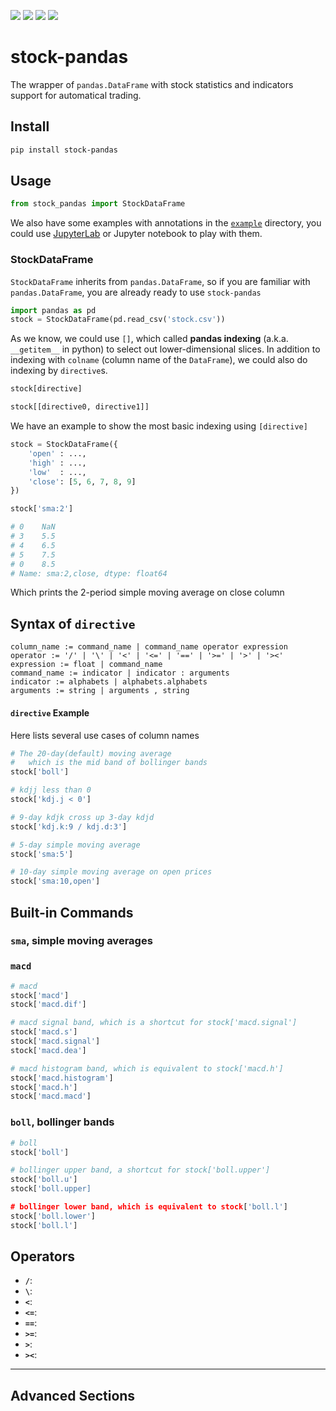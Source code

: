 [![](https://travis-ci.org/kaelzhang/stock-pandas.svg?branch=master)](https://travis-ci.org/kaelzhang/stock-pandas)
[![](https://codecov.io/gh/kaelzhang/stock-pandas/branch/master/graph/badge.svg)](https://codecov.io/gh/kaelzhang/stock-pandas)
[![](https://img.shields.io/pypi/v/stock-pandas.svg)](https://pypi.org/project/stock-pandas/)
[![](https://img.shields.io/pypi/l/stock-pandas.svg)](https://github.com/kaelzhang/stock-pandas)

# stock-pandas

The wrapper of `pandas.DataFrame` with stock statistics and indicators support for automatical trading.

## Install

```sh
pip install stock-pandas
```

## Usage

```py
from stock_pandas import StockDataFrame
```

We also have some examples with annotations in the [`example`](https://github.com/kaelzhang/stock-pandas/tree/master/example) directory, you could use [JupyterLab](https://jupyter.org/) or Jupyter notebook to play with them.

### StockDataFrame

`StockDataFrame` inherits from `pandas.DataFrame`, so if you are familiar with `pandas.DataFrame`, you are already ready to use `stock-pandas`

```py
import pandas as pd
stock = StockDataFrame(pd.read_csv('stock.csv'))
```

As we know, we could use `[]`, which called **pandas indexing** (a.k.a. `__getitem__` in python) to select out lower-dimensional slices. In addition to indexing with `colname` (column name of the `DataFrame`), we could also do indexing by `directive`s.

```py
stock[directive]

stock[[directive0, directive1]]
```

We have an example to show the most basic indexing using `[directive]`

```py
stock = StockDataFrame({
    'open' : ...,
    'high' : ...,
    'low'  : ...,
    'close': [5, 6, 7, 8, 9]
})

stock['sma:2']

# 0    NaN
# 3    5.5
# 4    6.5
# 5    7.5
# 0    8.5
# Name: sma:2,close, dtype: float64
```

Which prints the 2-period simple moving average on close column

## Syntax of `directive`

```ebnf
column_name := command_name | command_name operator expression
operator := '/' | '\' | '<' | '<=' | '==' | '>=' | '>' | '><'
expression := float | command_name
command_name := indicator | indicator : arguments
indicator := alphabets | alphabets.alphabets
arguments := string | arguments , string
```

#### `directive` Example

Here lists several use cases of column names

```py
# The 20-day(default) moving average
#   which is the mid band of bollinger bands
stock['boll']

# kdjj less than 0
stock['kdj.j < 0']

# 9-day kdjk cross up 3-day kdjd
stock['kdj.k:9 / kdj.d:3']

# 5-day simple moving average
stock['sma:5']

# 10-day simple moving average on open prices
stock['sma:10,open']
```

## Built-in Commands

### `sma`, simple moving averages

### `macd`

```py
# macd
stock['macd']
stock['macd.dif']

# macd signal band, which is a shortcut for stock['macd.signal']
stock['macd.s']
stock['macd.signal']
stock['macd.dea']

# macd histogram band, which is equivalent to stock['macd.h']
stock['macd.histogram']
stock['macd.h']
stock['macd.macd']
```

### `boll`, bollinger bands

```py
# boll
stock['boll']

# bollinger upper band, a shortcut for stock['boll.upper']
stock['boll.u']
stock['boll.upper]

# bollinger lower band, which is equivalent to stock['boll.l']
stock['boll.lower']
stock['boll.l']
```

## Operators

- **`/`**:
- **`\`**:
- **`<`**:
- **`<=`**:
- **`==`**:
- **`>=`**:
- **`>`**:
- **`><`**:

****

## Advanced Sections
